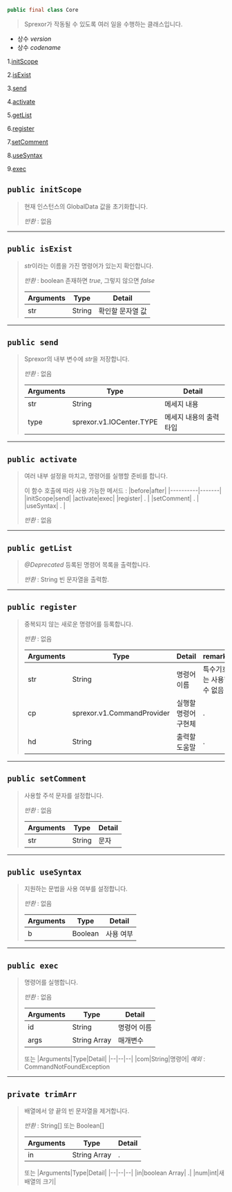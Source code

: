 ```java
public final class Core
```
>Sprexor가 작동될 수 있도록 여러 일을 수행하는 클래스입니다.

- 상수 *version*
- 상수 *codename*

1.[initScope](#public-initscope)

2.[isExist](#public-isexist)

3.[send](#public-send)

4.[activate](#public-activate)

5.[getList](#public-getlist)

6.[register](#public-register)

7.[setComment](#public-setcomment)

8.[useSyntax](#public-usesyntax)

9.[exec](#public-exec)

## `public initScope`
>현재 인스턴스의 GlobalData 값을 초기화합니다.
>
>*반환* : 없음

---

## `public isExist`
> *str*이라는 이름을 가진 명령어가 있는지 확인합니다.
> 
>*반환* : boolean
>존재하면 *true*, 그렇지 않으면 *false*
>
>|Arguments|Type|Detail|
>|--|--|--|
>|str|String|확인할 문자열 값|

---

## `public send`
>Sprexor의 내부 변수에 *str*을 저장합니다.
>
>*반환* : 없음
>
>|Arguments|Type|Detail|
>|--|--|--|
>|str|String|메세지 내용|
>|type|sprexor.v1.IOCenter.TYPE| 메세지 내용의 출력 타입|

---

## `public activate`
>여러 내부 설정을 마치고, 명령어를 실행할 준비를 합니다.
>
>이 함수 호출에 따라 사용 가능한 메서드 :
>|before|after|
>|----------|-------|
>|initScope|send|
>|activate|exec|
>|register| . |
>|setComment| . |
>|useSyntax| . |
>
>*반환* : 없음

---

## `public getList`
>*@Deprecated*
>등록된 명령어 목록을 출력합니다.
>
>*반환* : String
>빈 문자열을 출력함.

---

## `public register`
>중복되지 않는 새로운 명령어를 등록합니다.
>
>*반환* : 없음
>
>|Arguments|Type|Detail|remarks|
>|--|--|--|--|
>|str|String|명령어 이름|특수기호는 사용할 수 없음|
>|cp|sprexor.v1.CommandProvider|실행할 명령어 구현체|.|
>|hd|String|출력할 도움말|.|

---

## `public setComment`
>사용할 주석 문자를 설정합니다.
>
>*반환* : 없음
>
>|Arguments|Type|Detail|
>|--|--|--|
>|str|String|문자|

---

## `public useSyntax`
>지원하는 문법을 사용 여부를 설정합니다.
>
>*반환* : 없음
>
>|Arguments|Type|Detail|
>|--|--|--|
>|b|Boolean|사용 여부|

---

## `public exec`
>명령어를 실행합니다.
>
>*반환* : 없음
>
>|Arguments|Type|Detail|
>|--|--|--|
>|id|String|명령어 이름|
>|args|String Array|매개변수|
>또는
>|Arguments|Type|Detail|
>|--|--|--|
>|com|String|명령어|
>*예외* : CommandNotFoundException

---

## `private trimArr`
>배열에서 양 끝의 빈 문자열을 제거합니다.
>
>*반환* : String[] 또는 Boolean[]
>
>|Arguments|Type|Detail|
>|--|--|--|
>|in|String Array| .|
>또는
>|Arguments|Type|Detail|
>|--|--|--|
>|in|boolean Array| .|
>|num|int|새 배열의 크기|